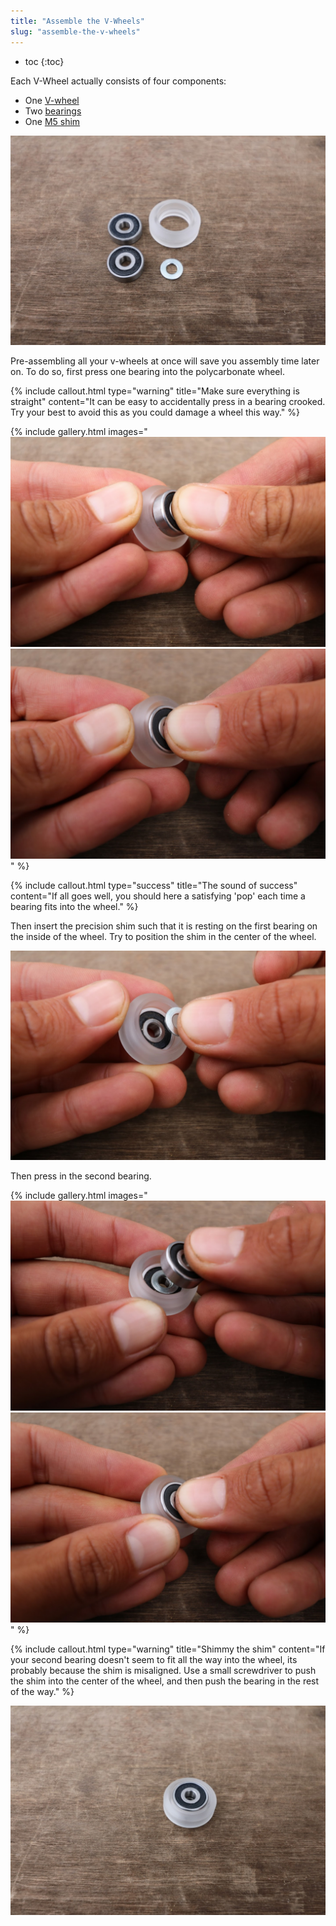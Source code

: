 ```yaml
---
title: "Assemble the V-Wheels"
slug: "assemble-the-v-wheels"
---
```


* toc
{:toc}

Each V-Wheel actually consists of four components:
* One [V-wheel](../../Extras/bom/drivetrain.md#v-wheels)
* Two [bearings](../../Extras/bom/drivetrain.md#bearings)
* One [M5 shim](../../Extras/bom/drivetrain.md#m5-shims)

![IMG_0276.JPG](_images/IMG_0276.JPG)

Pre-assembling all your v-wheels at once will save you assembly time later on. To do so, first press one bearing into the polycarbonate wheel.

{%
include callout.html
type="warning"
title="Make sure everything is straight"
content="It can be easy to accidentally press in a bearing crooked. Try your best to avoid this as you could damage a wheel this way."
%}

{% include gallery.html images="
![IMG_0277.JPG](_images/IMG_0277.JPG)
![IMG_0278.JPG](_images/IMG_0278.JPG)
" %}

{%
include callout.html
type="success"
title="The sound of success"
content="If all goes well, you should here a satisfying 'pop' each time a bearing fits into the wheel."
%}

Then insert the precision shim such that it is resting on the first bearing on the inside of the wheel. Try to position the shim in the center of the wheel.

![IMG_0279.JPG](_images/IMG_0279.JPG)

 Then press in the second bearing.

{% include gallery.html images="
![IMG_0280.JPG](_images/IMG_0280.JPG)
![IMG_0281.JPG](_images/IMG_0281.JPG)
" %}

{%
include callout.html
type="warning"
title="Shimmy the shim"
content="If your second bearing doesn't seem to fit all the way into the wheel, its probably because the shim is misaligned. Use a small screwdriver to push the shim into the center of the wheel, and then push the bearing in the rest of the way."
%}



![IMG_0282.JPG](_images/IMG_0282.JPG)

